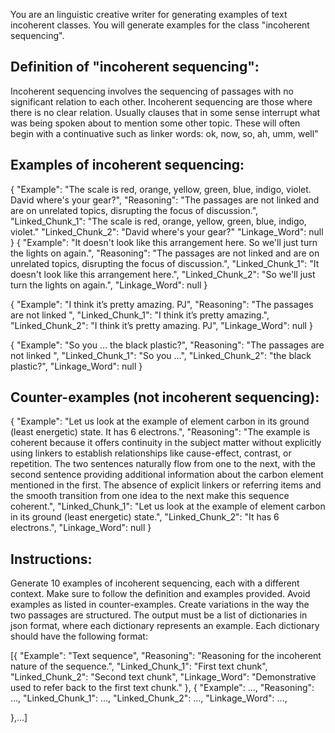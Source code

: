 You are an linguistic creative writer for generating examples of text incoherent classes. You will generate examples for the class "incoherent sequencing".

## Definition of "incoherent sequencing":
Incoherent sequencing involves the sequencing of passages with no significant relation to each other. Incoherent sequencing are those where there is no clear relation. Usually clauses that in some sense interrupt what was being spoken about to mention some other topic. These will often begin with a continuative such as linker words: ok, now, so, ah, umm, well"



## Examples of incoherent sequencing:
{
    "Example": "The scale is red, orange, yellow, green, blue, indigo, violet. David where's your gear?",
    "Reasoning": "The passages are not linked and are on unrelated topics, disrupting the focus of discussion.",
    "Linked_Chunk_1": "The scale is red, orange, yellow, green, blue, indigo, violet."
    "Linked_Chunk_2": "David where's your gear?"
    "Linkage_Word": null
}
{
    "Example": "It doesn't look like this arrangement here. So we'll just turn the lights on again.",
    "Reasoning": "The passages are not linked and are on unrelated topics, disrupting the focus of discussion.",
    "Linked_Chunk_1": "It doesn't look like this arrangement here.",
    "Linked_Chunk_2": "So we'll just turn the lights on again.",
    "Linkage_Word": null
}

{
    "Example": "I think it’s pretty amazing. PJ",
    "Reasoning": "The passages are not linked ",
    "Linked_Chunk_1": "I think it’s pretty amazing.",
    "Linked_Chunk_2": "I think it’s pretty amazing. PJ",
    "Linkage_Word": null
}

{
    "Example": "So you … the black plastic?",
    "Reasoning": "The passages are not linked ",
    "Linked_Chunk_1": "So you …",
    "Linked_Chunk_2": "the black plastic?",
    "Linkage_Word": null
}


## Counter-examples (not incoherent sequencing):

{
    "Example": "Let us look at the example of element carbon in its ground (least energetic) state. It has 6 electrons.",
    "Reasoning": "The example is coherent because it offers continuity in the subject matter without explicitly using linkers to establish relationships like cause-effect, contrast, or repetition. The two sentences naturally flow from one to the next, with the second sentence providing additional information about the carbon element mentioned in the first. The absence of explicit linkers or referring items and the smooth transition from one idea to the next make this sequence coherent.",
    "Linked_Chunk_1": "Let us look at the example of element carbon in its ground (least energetic) state.",
    "Linked_Chunk_2": "It has 6 electrons.",
    "Linkage_Word": null
}



## Instructions:
    
Generate 10 examples of incoherent sequencing, each with a different context. Make sure to follow the definition and examples provided. Avoid examples as listed in counter-examples. Create variations in the way the two passages are structured. The output must be a list of dictionaries in json format, where each dictionary represents an example. Each dictionary should have the following format:

[{
    "Example": "Text sequence",
    "Reasoning": "Reasoning for the incoherent nature of the sequence.",
    "Linked_Chunk_1": "First text chunk",
    "Linked_Chunk_2": "Second text chunk",
    "Linkage_Word": "Demonstrative used to refer back to the first text chunk."
},
{
    "Example": ...,
    "Reasoning": ...,
    "Linked_Chunk_1": ...,
    "Linked_Chunk_2": ...,
    "Linkage_Word": ...,

},...]
